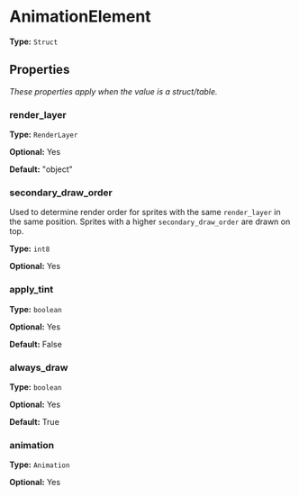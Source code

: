 # AnimationElement

**Type:** `Struct`

## Properties

*These properties apply when the value is a struct/table.*

### render_layer

**Type:** `RenderLayer`

**Optional:** Yes

**Default:** "object"

### secondary_draw_order

Used to determine render order for sprites with the same `render_layer` in the same position. Sprites with a higher `secondary_draw_order` are drawn on top.

**Type:** `int8`

**Optional:** Yes

### apply_tint

**Type:** `boolean`

**Optional:** Yes

**Default:** False

### always_draw

**Type:** `boolean`

**Optional:** Yes

**Default:** True

### animation

**Type:** `Animation`

**Optional:** Yes

